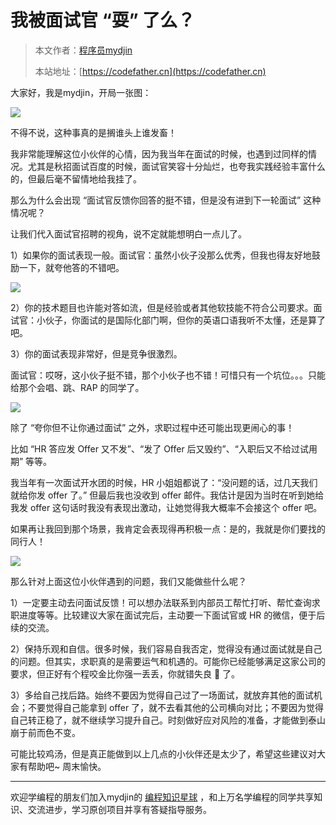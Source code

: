 # 我被面试官 “耍” 了么？

> 本文作者：[程序员mydjin](https://yuyuanweb.feishu.cn/wiki/Abldw5WkjidySxkKxU2cQdAtnah)
>
> 本站地址：[https://codefather.cn](https://codefather.cn)

大家好，我是mydjin，开局一张图：

![](https://pic.yupi.icu/5563/202311070828005.png)

不得不说，这种事真的是搁谁头上谁发畜！

我非常能理解这位小伙伴的心情，因为我当年在面试的时候，也遇到过同样的情况。尤其是秋招面试百度的时候，面试官笑容十分灿烂，也夸我实践经验丰富什么的，但最后毫不留情地给我挂了。

那么为什么会出现 “面试官反馈你回答的挺不错，但是没有进到下一轮面试” 这种情况呢？

让我们代入面试官招聘的视角，说不定就能想明白一点儿了。

1）如果你的面试表现一般。面试官：虽然小伙子没那么优秀，但我也得友好地鼓励一下，就夸他答的不错吧。

![](https://pic.yupi.icu/5563/202311070828174.png)

2）你的技术题目也许能对答如流，但是经验或者其他软技能不符合公司要求。面试官：小伙子，你面试的是国际化部门啊，但你的英语口语我听不太懂，还是算了吧。

3）你的面试表现非常好，但是竞争很激烈。

面试官：哎呀，这小伙子挺不错，那个小伙子也不错！可惜只有一个坑位。。。只能给那个会唱、跳、RAP 的同学了。

![](https://pic.yupi.icu/5563/202311070828168.png)

除了 “夸你但不让你通过面试” 之外，求职过程中还可能出现更闹心的事！

比如 “HR 答应发 Offer 又不发”、“发了 Offer 后又毁约”、“入职后又不给过试用期” 等等。

我当年有一次面试开水团的时候，HR 小姐姐都说了：“没问题的话，过几天我们就给你发 offer 了。” 但最后我也没收到 offer 邮件。我估计是因为当时在听到她给我发 offer 这句话时我没有表现出激动，让她觉得我大概率不会接这个 offer 吧。

如果再让我回到那个场景，我肯定会表现得再积极一点：是的，我就是你们要找的同行人！

![](https://pic.yupi.icu/5563/202311070828307.png)

那么针对上面这位小伙伴遇到的问题，我们又能做些什么呢？

1）一定要主动去问面试反馈！可以想办法联系到内部员工帮忙打听、帮忙查询求职进度等等。比较建议大家在面试完后，主动要一下面试官或 HR 的微信，便于后续的交流。

2）保持乐观和自信。很多时候，我们容易自我否定，觉得没有通过面试就是自己的问题。但其实，求职真的是需要运气和机遇的。可能你已经能够满足这家公司的要求，但正好有个程咬金比你强一丢丢，你就错失良 🐔 了。

3）多给自己找后路。始终不要因为觉得自己过了一场面试，就放弃其他的面试机会；不要觉得自己能拿到 offer 了，就不去看其他的公司横向对比；不要因为觉得自己转正稳了，就不继续学习提升自己。时刻做好应对风险的准备，才能做到泰山崩于前而色不变。

可能比较鸡汤，但是真正能做到以上几点的小伙伴还是太少了，希望这些建议对大家有帮助吧~ 周末愉快。



------


欢迎学编程的朋友们加入mydjin的 [编程知识星球](https://mp.weixin.qq.com/s?__biz=MzI1NDczNTAwMA==&mid=2247539132&idx=2&sn=45af016dee0c03491750f76ba8fdbd25&chksm=e9c2be4bdeb5375d3253155b4053263109a631620b7cb9074e2fe1b4a5b1604ef92c522b606e&token=292259508&lang=zh_CN&scene=21#wechat_redirect) ，和上万名学编程的同学共享知识、交流进步，学习原创项目并享有答疑指导服务。